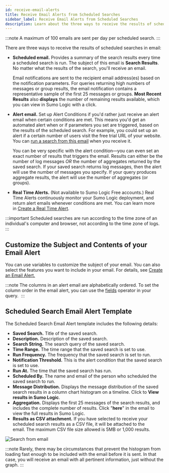 ```yaml
---
id: receive-email-alerts
title: Receive Email Alerts from Scheduled Searches
sidebar_label: Receive Email Alerts from Scheduled Searches
description: Learn about the three ways to receive the results of scheduled searches in email.
---
```


:::note
A maximum of 100 emails are sent per day per scheduled search.
:::

There are three ways to receive the results of scheduled searches in email:

* **Scheduled email.** Provides a summary of the search results every time a scheduled search is run. The subject of this email is **Search Results**. No matter what the results of the search, you'll receive an email.

    Email notifications are sent to the recipient email address(es) based on the notification parameters. For queries returning high numbers of messages or group results, the email notification contains a representative sample of the first 25 messages or groups. **Most Recent Results** also **displays** the number of remaining results available, which you can view in Sumo Logic with a click.

* **Alert email.** Set up Alert Conditions if you'd rather just receive an alert email when certain conditions are met. This means you'd get an automated alert when or if parameters you set are triggered, based on the results of the scheduled search. For example, you could set up an alert if a certain number of users visit the free trial URL of your website. You can [run a search from this email](run-search-from-alert-email.md) when you receive it.

    You can be very specific with the alert condition—you can even set an exact number of results that triggers the email. Results can either be the number of log messages *OR* the number of aggregates returned by the saved search. If your saved search returns log messages, then the alert will use the number of messages you specify. If your query produces aggregate results, the alert will use the number of aggregates (or groups).

* **Real Time Alerts.** (Not available to Sumo Logic Free accounts.) Real Time Alerts continuously monitor your Sumo Logic deployment, and return alert emails whenever conditions are met. You can learn more in [Create a Real Time Alert](create-real-time-alert.md).

:::important
Scheduled searches are run according to the time zone of an individual's computer and browser, not according to the time zone of logs.
:::

## Customize the Subject and Contents of your Email Alert

You can use variables to customize the subject of your email. You can also select the features you want to include in your email. For details, see [Create an Email Alert.](create-email-alert.md) 

:::note
The columns in an alert email are alphabetically ordered. To set the column order in the email alert, you can use the [fields](/docs/search/search-query-language/search-operators#fields) operator in your query. 
:::

## Scheduled Search Email Alert Template

The Scheduled Search Email Alert template includes the following details:

* **Saved Search.** Title of the saved search. 
* **Description.** Description of the saved search. 
* **Search String.** The search query of the saved search. 
* **Time Range.** The time range that the saved search is set to use. 
* **Run Frequency.** The frequency that the saved search is set to run. 
* **Notification Threshold.** This is the alert condition that the saved search is set to use.
* **Run At.** The time that the saved search has run.  
* **Scheduled By.** The name and email of the person who scheduled the saved search to run. 
* **Message Distribution.** Displays the message distribution of the saved search results in a column chart histogram on a timeline. Click to **View results in Sumo Logic**. 
* **Aggregation.** Displays the first 25 messages of the search results, and includes the complete number of results. Click "**here**" in the email to view the full results in Sumo Logic. 
* **Results as CSV attachment.** If you have selected to receive your scheduled search results as a CSV file, it will be attached to the email. The maximum CSV file size allowed is 5MB or 1,000 results. 

![Search from email](/img/alerts/search_from_email_new.png)

:::note
Rarely, there may be circumstances that prevent the histogram from loading fast enough to be included with the email before it is sent. In that case, you will receive an email with all pertinent information, just without the graph.
:::
